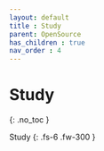```yaml
---
layout: default
title : Study
parent: OpenSource
has_children : true
nav_order : 4
---
```


# Study
{: .no_toc }

Study
{: .fs-6 .fw-300 }